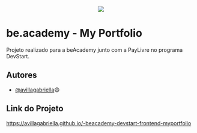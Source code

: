 <p align="center">
<img src="https://www.beacademy.com.br/wp-content/uploads/2019/11/Logo-Topo.png">
</p>

# be.academy - My Portfolio

Projeto realizado para a beAcademy junto com a PayLivre no programa DevStart.



## Autores

- [@avillagabriella](https://github.com/avillagabriella)😄



## Link do Projeto

https://avillagabriella.github.io/-beacademy-devstart-frontend-myportfolio